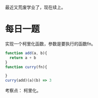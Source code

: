 最近又荒废学业了，现在续上。
# 每日一题
实现一个柯里化函数，参数是要执行的函数fn。
```js
function add(a, b){
  return a + b
}
function curry(fn){

}
curry(add)(a)(b) => 3
```
考察点： 柯里化。

